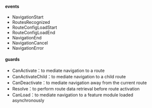 #### events
- NavigationStart
- RoutesRecognized
- RouteConfigLoadStart
- RouteConfigLoadEnd
- NavigationEnd
- NavigationCancel
- NavigationError

#### guards
- CanActivate：to mediate navigation to a route
- CanActivateChild：to mediate navigation to a child route
- CanDeactivate：to mediate navigation away from the current route
- Resolve：to perform route data retrieval before route activation
- CanLoad：to mediate navigation to a feature module loaded asynchronously

